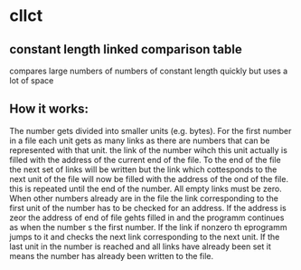 # cllct
## constant length linked comparison table
compares large numbers of numbers of constant length quickly but uses a lot of space

## How it works:
The number gets divided into smaller units (e.g. bytes). For the first number in a file each unit gets as many links as there are numbers that can be represented with that unit. the link of the number wihch this unit actually is filled with the address of the current end of the file. To the end of the file the next set of links will be written but the link which cottesponds to the next unit of the file will now be filled with the address of the ond of the file. this is repeated until the end of the number. All empty links must be zero.
When other numbers already are in the file the link corresponding to the first unit of the number has to be checked for an address. If the address is zeor the address of end of file gehts filled in and the programm continues as when the number s the first number. If the link if nonzero th eprogramm jumps to it and checks the next link corresponding to the next unit. If the last unit in the number is reached and all links have already been set it means the number has already been written to the file.

